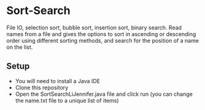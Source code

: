 # Sort-Search
File IO, selection sort, bubble sort, insertion sort, binary search. Read names from a file and gives the options to sort in ascending or descending order using different sorting methods, and search for the position of a name on the list.

## Setup
  * You will need to install a Java IDE
  * Clone this repository
  * Open the SortSearchLiJennifer.java file and click run (you can change the name.txt file to a unique list of items)

